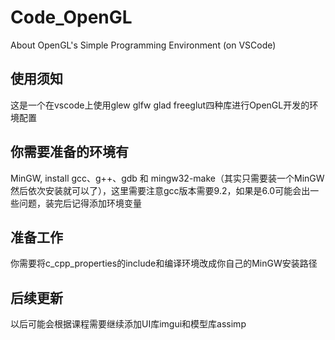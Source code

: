 # Code_OpenGL
About OpenGL's Simple Programming Environment (on VSCode)

## 使用须知
这是一个在vscode上使用glew glfw glad freeglut四种库进行OpenGL开发的环境配置

## 你需要准备的环境有
MinGW, install gcc、g++、gdb 和 mingw32-make（其实只需要装一个MinGW然后依次安装就可以了），这里需要注意gcc版本需要9.2，如果是6.0可能会出一些问题，装完后记得添加环境变量

## 准备工作
你需要将c_cpp_properties的include和编译环境改成你自己的MinGW安装路径

## 后续更新
以后可能会根据课程需要继续添加UI库imgui和模型库assimp